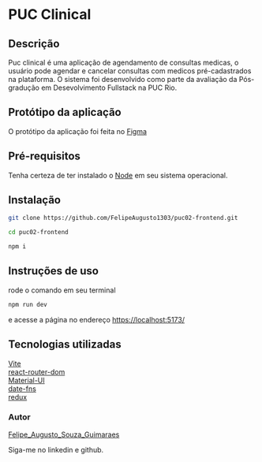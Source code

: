 # PUC Clinical

## Descrição

Puc clinical é uma aplicação de agendamento de consultas medicas, o usuário pode agendar e cancelar consultas com medicos pré-cadastrados na plataforma. O sistema foi desenvolvido como parte da avaliação da Pós-gradução em Desevolvimento Fullstack na PUC Rio.

## Protótipo da aplicação

O protótipo da aplicação foi feita no [Figma](https://www.figma.com/file/X0iZ6dfkijFqP1tQMbASo3/PucClinical?type=design&node-id=0%3A1&mode=design&t=5ODVEaHsdK4U9OKK-1)

## Pré-requisitos

Tenha certeza de ter instalado o [Node](https://nodejs.org/en) em seu sistema operacional.

## Instalação

```bash
git clone https://github.com/FelipeAugusto1303/puc02-frontend.git
```

```bash
cd puc02-frontend
```

```bash
npm i
```

## Instruções de uso

rode o comando em seu terminal

```bash
npm run dev
```

e acesse a página no endereço [https://localhost:5173/](https://localhost:5173/)

## Tecnologias utilizadas

[Vite](https://vitejs.dev) <br>
[react-router-dom](https://reactrouter.com/en/main)<br>
[Material-UI](https://mui.com)<br>
[date-fns](https://date-fns.org)<br>
[redux](https://redux.js.org)<br>

### Autor

[Felipe_Augusto_Souza_Guimaraes](https://www.linkedin.com/in/fasguimaraes/)

Siga-me no linkedin e github.
